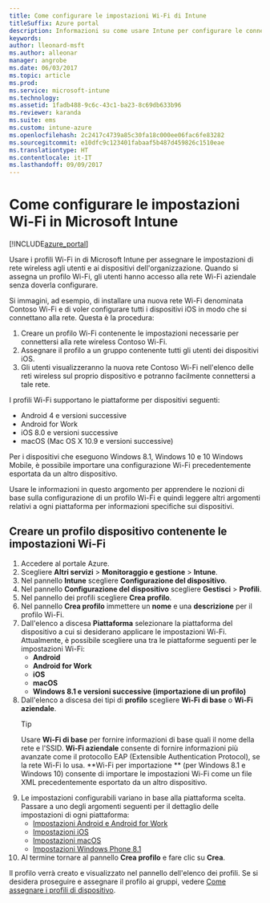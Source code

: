 ```yaml
---
title: Come configurare le impostazioni Wi-Fi di Intune
titleSuffix: Azure portal
description: Informazioni su come usare Intune per configurare le connessioni Wi-Fi nei dispositivi gestiti."
keywords: 
author: lleonard-msft
ms.author: alleonar
manager: angrobe
ms.date: 06/03/2017
ms.topic: article
ms.prod: 
ms.service: microsoft-intune
ms.technology: 
ms.assetid: 1fadb488-9c6c-43c1-ba23-8c69db633b96
ms.reviewer: karanda
ms.suite: ems
ms.custom: intune-azure
ms.openlocfilehash: 2c2417c4739a85c30fa18c000ee06fac6fe83282
ms.sourcegitcommit: e10dfc9c123401fabaaf5b487d459826c1510eae
ms.translationtype: HT
ms.contentlocale: it-IT
ms.lasthandoff: 09/09/2017
---
```

# <a name="how-to-configure-wi-fi-settings-in-microsoft-intune"></a>Come configurare le impostazioni Wi-Fi in Microsoft Intune

[!INCLUDE[azure_portal](./includes/azure_portal.md)]

Usare i profili Wi-Fi in di Microsoft Intune per assegnare le impostazioni di rete wireless agli utenti e ai dispositivi dell'organizzazione. Quando si assegna un profilo Wi-Fi, gli utenti hanno accesso alla rete Wi-Fi aziendale senza doverla configurare.

Si immagini, ad esempio, di installare una nuova rete Wi-Fi denominata Contoso Wi-Fi e di voler configurare tutti i dispositivi iOS in modo che si connettano alla rete. Questa è la procedura:

1. Creare un profilo Wi-Fi contenente le impostazioni necessarie per connettersi alla rete wireless Contoso Wi-Fi.
2. Assegnare il profilo a un gruppo contenente tutti gli utenti dei dispositivi iOS.
3. Gli utenti visualizzeranno la nuova rete Contoso Wi-Fi nell'elenco delle reti wireless sul proprio dispositivo e potranno facilmente connettersi a tale rete.

I profili Wi-Fi supportano le piattaforme per dispositivi seguenti:

- Android 4 e versioni successive
- Android for Work
- iOS 8.0 e versioni successive
- macOS (Mac OS X 10.9 e versioni successive)

Per i dispositivi che eseguono Windows 8.1, Windows 10 e 10 Windows Mobile, è possibile importare una configurazione Wi-Fi precedentemente esportata da un altro dispositivo.

Usare le informazioni in questo argomento per apprendere le nozioni di base sulla configurazione di un profilo Wi-Fi e quindi leggere altri argomenti relativi a ogni piattaforma per informazioni specifiche sui dispositivi.

## <a name="create-a-device-profile-containing-wi-fi-settings"></a>Creare un profilo dispositivo contenente le impostazioni Wi-Fi

1. Accedere al portale Azure.
2. Scegliere **Altri servizi** > **Monitoraggio e gestione** > **Intune**.
3. Nel pannello **Intune** scegliere **Configurazione del dispositivo**.
2. Nel pannello **Configurazione del dispositivo** scegliere **Gestisci** > **Profili**.
3. Nel pannello dei profili scegliere **Crea profilo**.
4. Nel pannello **Crea profilo** immettere un **nome** e una **descrizione** per il profilo Wi-Fi.
5. Dall'elenco a discesa **Piattaforma** selezionare la piattaforma del dispositivo a cui si desiderano applicare le impostazioni Wi-Fi. Attualmente, è possibile scegliere una tra le piattaforme seguenti per le impostazioni Wi-Fi:
    - **Android**
    - **Android for Work**
    - **iOS**
    - **macOS**
    - **Windows 8.1 e versioni successive (importazione di un profilo)**
6. Dall'elenco a discesa dei tipi di **profilo** scegliere **Wi-Fi di base** o **Wi-Fi aziendale**.
    >[!TIP]
    >Usare **Wi-Fi di base** per fornire informazioni di base quali il nome della rete e l'SSID. **Wi-Fi aziendale** consente di fornire informazioni più avanzate come il protocollo EAP (Extensible Authentication Protocol), se la rete Wi-Fi lo usa. **Wi-Fi per importazione ** (per Windows 8.1 e Windows 10) consente di importare le impostazioni Wi-Fi come un file XML precedentemente esportato da un altro dispositivo.
7. Le impostazioni configurabili variano in base alla piattaforma scelta. Passare a uno degli argomenti seguenti per il dettaglio delle impostazioni di ogni piattaforma:
    - [Impostazioni Android e Android for Work](wi-fi-settings-android.md)
    - [Impostazioni iOS](wi-fi-settings-ios.md)
    - [Impostazioni macOS](wi-fi-settings-macos.md)
    - [Impostazioni Windows Phone 8.1](wi-fi-settings-import-windows-8-1.md)
8. Al termine tornare al pannello **Crea profilo** e fare clic su **Crea**.

Il profilo verrà creato e visualizzato nel pannello dell'elenco dei profili.
Se si desidera proseguire e assegnare il profilo ai gruppi, vedere [Come assegnare i profili di dispositivo](device-profile-assign.md).
